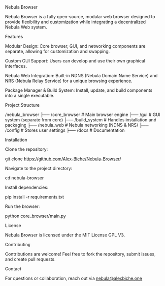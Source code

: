 Nebula Browser

Nebula Browser is a fully open-source, modular web browser designed to provide flexibility and customization while integrating a decentralized Nebula Web system.

Features

Modular Design: Core browser, GUI, and networking components are separate, allowing for customization and swapping.

Custom GUI Support: Users can develop and use their own graphical interfaces.

Nebula Web Integration: Built-in NDNS (Nebula Domain Name Service) and NRS (Nebula Relay Service) for a unique browsing experience.

Package Manager & Build System: Install, update, and build components into a single executable.

Project Structure

/nebula_browser
 ├── /core_browser      # Main browser engine
 ├── /gui               # GUI system (separate from core)
 ├── /build_system      # Handles installation and packaging
 ├── /nebula_web        # Nebula networking (NDNS & NRS)
 ├── /config            # Stores user settings
 ├── /docs              # Documentation

Installation

Clone the repository:

git clone https://github.com/Alex-Biche/Nebula-Browser/

Navigate to the project directory:

cd nebula-browser

Install dependencies:

pip install -r requirements.txt

Run the browser:

python core_browser/main.py

License

Nebula Browser is licensed under the MIT License GPL V3.

Contributing

Contributions are welcome! Feel free to fork the repository, submit issues, and create pull requests.

Contact

For questions or collaboration, reach out via nebula@alexbiche.one
